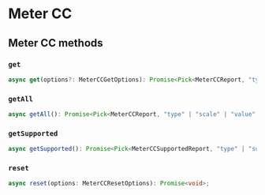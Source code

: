 # Meter CC

## Meter CC methods

### `get`

```ts
async get(options?: MeterCCGetOptions): Promise<Pick<MeterCCReport, "type" | "scale" | "value" | "previousValue" | "rateType" | "deltaTime"> | undefined>;
```

### `getAll`

```ts
async getAll(): Promise<Pick<MeterCCReport, "type" | "scale" | "value" | "previousValue" | "rateType" | "deltaTime">[]>;
```

### `getSupported`

```ts
async getSupported(): Promise<Pick<MeterCCSupportedReport, "type" | "supportsReset" | "supportedScales" | "supportedRateTypes"> | undefined>;
```

### `reset`

```ts
async reset(options: MeterCCResetOptions): Promise<void>;
```
